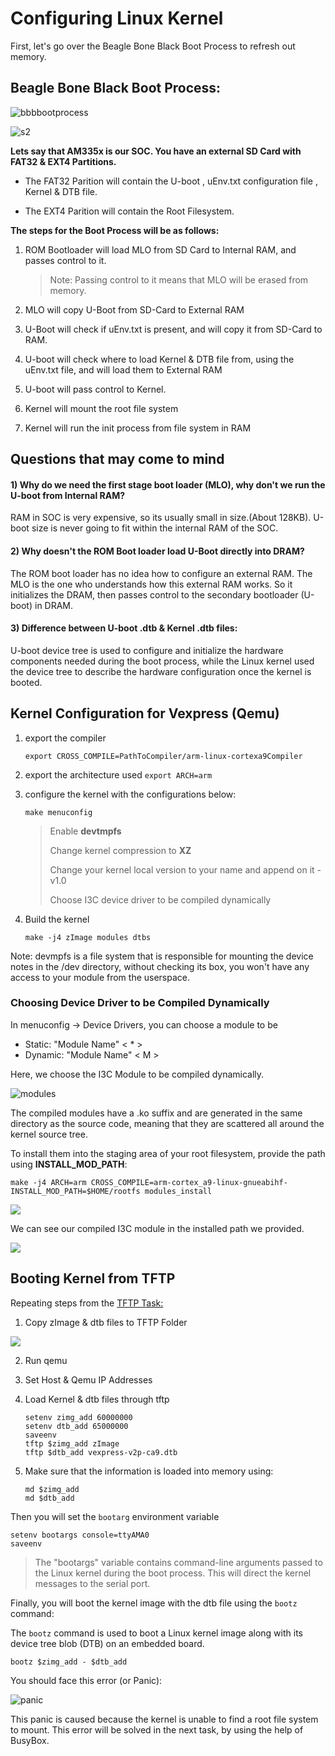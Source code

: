 # Configuring Linux Kernel

First, let's go over the Beagle Bone Black Boot Process to refresh out memory.



## Beagle Bone Black Boot Process:

![bbbbootprocess](README.assets/bbbbootprocess-1708977274393-3.jpg)



![s2](README.assets/s2-1708977396160-5.png)



**Lets say that AM335x is our SOC. You have an external SD Card with FAT32 & EXT4 Partitions.** 

- The FAT32 Parition will contain the U-boot , uEnv.txt configuration file , Kernel & DTB file. 

- The EXT4 Parition will contain the Root Filesystem.

  

**The steps for the Boot Process will be as follows:**

1) ROM Bootloader will load MLO from SD Card to Internal RAM, and passes control to it.

   > Note: Passing control to it means that MLO will be erased from memory. 

2) MLO will copy U-Boot from SD-Card to External RAM

3) U-Boot will check if uEnv.txt is present, and will copy it from SD-Card to RAM.

4) U-boot will check where to load Kernel & DTB file from, using the uEnv.txt file, and will load them to External RAM
5) U-boot will pass control to Kernel.

5) Kernel will mount the root file system

6) Kernel will run the init process from file system in RAM

   

## Questions that may come to mind

#### 1) Why do we need the first stage boot loader (MLO), why don't we run the U-boot from Internal RAM?

RAM in SOC is very expensive, so its usually small in size.(About 128KB). U-boot size is never going to fit within the internal RAM of the SOC. 

#### 2) Why doesn't the ROM Boot loader load U-Boot directly into DRAM?

The ROM boot loader has no idea how to configure an external RAM. The MLO is the one who understands how this external RAM works. So it initializes the DRAM, then passes control to the secondary bootloader (U-boot) in DRAM.

#### 3) Difference between U-boot .dtb & Kernel .dtb files:

U-boot device tree  is used to configure and initialize the hardware components needed  during the boot process, while the Linux kernel used the device tree to  describe the hardware configuration once the kernel is booted.



## Kernel Configuration for Vexpress (Qemu)

1. export the compiler

   `export CROSS_COMPILE=PathToCompiler/arm-linux-cortexa9Compiler`

2. export the architecture used
   `export ARCH=arm` 

3. configure the kernel with the configurations below:

   `make menuconfig`

   > Enable **devtmpfs**
   >
   > Change kernel compression to **XZ**
   >
   > Change your kernel local version to your name and append on it -v1.0
   >
   > Choose I3C device driver to be compiled dynamically 

4. Build the kernel 

   `make -j4 zImage modules dtbs`
   
   

Note: devmpfs is a file system that is responsible for mounting the device notes in the /dev directory, without checking its box, you won't have any access to your module from the userspace.

### Choosing Device Driver to be Compiled Dynamically

In menuconfig -> Device Drivers, you can choose a module to be

- Static: "Module Name" < * >
- Dynamic: "Module Name" < M >

Here, we choose the I3C Module to be compiled dynamically.

![modules](README.assets/modules.png)

The compiled modules have a .ko suffix and are generated  in the same directory as the source code, meaning that they are  scattered all around the kernel source tree.

To install them into the staging area of your root  filesystem, provide the path using **INSTALL_MOD_PATH**:

```
make -j4 ARCH=arm CROSS_COMPILE=arm-cortex_a9-linux-gnueabihf- INSTALL_MOD_PATH=$HOME/rootfs modules_install
```

![](/home/yasmin/Embedded_Linux/EmbeddedLinux/05.Configuring_Kernel/README.assets/mod.png)

We can see our compiled I3C module in the installed path we provided.

![](README.assets/i3c-1708980517662-13.png)



## Booting Kernel from TFTP

Repeating steps from the [TFTP Task:](https://github.com/yasminehelmy2001/Embedded_Linux/tree/master/EmbeddedLinux/04.TFTP_Booting)

1) Copy zImage & dtb files to TFTP Folder

![](README.assets/ss.png)



2) Run qemu 

3) Set Host & Qemu IP Addresses 

4) Load Kernel & dtb files through tftp

   ```
   setenv zimg_add 60000000
   setenv dtb_add 65000000
   saveenv
   tftp $zimg_add zImage
   tftp $dtb_add vexpress-v2p-ca9.dtb
   ```

5. Make sure that the information is loaded into memory using:

   ```
   md $zimg_add
   md $dtb_add
   ```

Then you will set the `bootarg` environment variable

```
setenv bootargs console=ttyAMA0 
saveenv
```

> The "bootargs" variable contains command-line arguments passed to the Linux kernel during the boot process. This will direct the kernel messages to the serial port.

Finally, you will boot the kernel image with the dtb file using the `bootz` command:

The `bootz` command is used to boot a Linux kernel image along with its device tree blob (DTB) on an embedded board.

```
bootz $zimg_add - $dtb_add
```

You should face this error (or Panic):

![panic](README.assets/panic.png)

This panic is caused because the kernel is unable to find a root file system to mount. This error will be solved in the next task, by using the help of BusyBox.